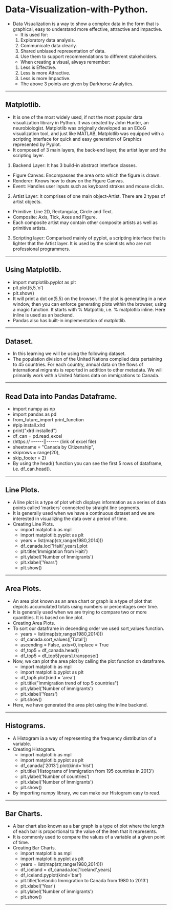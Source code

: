 # Data-Visualization-with-Python.
- Data Visualization is a way to show a complex data in the form that is graphical, easy to understand more effective, attractive and impactive.
  - It is used for:
  1. Exploratory data analysis.
  2. Communicate data clearly.
  3. Shared unbiased representation of data.
  4. Use them to support recommendations to different stakeholders.
  - When creating a visual, always remember:
  1. Less is Effective.
  2. Less is more Attractive.
  3. Less is more Impactive.
  - The above 3 points are given by Darkhorse Analytics.
------
## Matplotlib.
- It is one of the most widely used, if not the most popular data visualization library in Python. It was created by John Hunter, an neurobiologist. Matplotlib was originally developed as an ECoG visualization tool, and just like MATLAB, Matplotlib was equipped with a scripting interface for quick and easy generation of Graphics represented by Pyplot.
- It composed of 3 main layers, the back-end layer, the artist layer and the scripting layer.
1. Backend Layer: It has 3 build-in abstract interface classes.
  - Figure Canvas: Encompasses the area onto which the figure is drawn.
  - Renderer: Knows how to draw on the Figure Canvas.
  - Event: Handles user inputs such as keyboard strakes and mouse clicks.
2. Artist Layer: It comprises of one main object-Artist. There are 2 types of artist objects.
  - Primitive: Line 2D, Rectangular, Circle and Text.
  - Composite: Axis, Tick, Axes and Figure.
- Each composite artist may contain other composite artists as well as primitive artists.
3. Scripting layer: Comparised mainly of pyplot, a scripting interface that is lighter that the Artist layer. It is used by the scientists who are not professional programmers.
------
## Using Matplotlib.
- import matplotlib.pyplot as plt
- plt.plot(5,5,'o')
- plt.show()
- It will print a dot on(5,5) on the browser. If the plot is generating in a new window, then you can enforce generating plots within the browser, using a magic function. It starts with % Matpotlib, i.e. % matplotlib inline. Here inline is used as an backend.
- Pandas also has built-in implementation of matplotlib.
------
## Dataset.
- In this learning we will be using the following dataset.
- The population division of the United Nations compiled data pertaining to 45 countries. For each country, annual data on the flows of international migrants is reported in addition to other metadata. We will primarily work with a United Nations data on immigrations to Canada.
------
## Read Data into Pandas Dataframe.
- import numpy as np
- import pandas as pd
- from_future_import print_function
- #pip install.xlrd
- print("xlrd installed")
- df_can = pd.read_excel
- (https:// ------||------ (link of excel file)
- sheetname = "Canada by Citizenship",
- skiprows = range(20),
- skip_footer = 2)
- By using the head() function you can see the first 5 rows of dataframe, i.e. df_can.head().
------
## Line Plots.
- A line plot is a type of plot which displays information as a series of data points called 'markers' connected by straight line segments.
- It is generally used when we have a continuous dataset and we are interested in visualizing the data over a period of time.
- Creating Line Plots.
  - import matplotlib as mpl
  - import matplotlib.pyplot as plt
  - years = list(map(str,range(1980,2014)))
  - df_canada.loc['Haiti',years].plot
  - plt.title('Immigration from Haiti')
  - plt.ylabel('Number of Immigrants')
  - plt.xlabel('Years')
  - plt.show()
------
## Area Plots.
- An area plot known as an area chart or graph is a type of plot that depicts accumulated totals using numbers or percentages over time.
- It is generally used when we are trying to compare two or more quantities. It is based on line plot.
- Creating Area Plots.
- To sort our dataframe in decending order we used sort_values function.
  - years = list(map(str,range(1980,2014)))
  - df_canada.sort_values(['Total'])
  - ascending = False, axis=0, inplace = True
  - df_top5 = df_canada.head()
  - df_top5 = df_top5[years].transpose()
- Now, we can plot the area plot by calling the plot function on dataframe.
  - import matplotlib as mpl
  - import matplotlib.pyplot as plt
  - df_top5.plot(kind = 'area')
  - plt.title("Immigration trend of top 5 countries")
  - plt.ylabel('Number of immigrants')
  - plt.xlabel('Years')
  - plt.show()
- Here, we have generated the area plot using the inline backend.

------
## Histograms.
- A Histogram ia a way of representing the frequency distribution of a variable.
- Creating Histogram.
  - import matplotlib as mpl
  - import matplotlib.pyplot as plt
  - df_canada['2013'].plot(kind='hist')
  - plt.title('Histograms of Immigration from 195 countries in 2013')
  - plt.ylabel('Number of countries')
  - plt.xlabel('Number of Immigrants')
  - plt.show()
-  By importing numpy library, we can make our Histogram easy to read.

------
## Bar Charts.
- A bar chart also known as a bar graph is a type  of plot where the length of each bar is proportional to the value of the item that it represents.
- It is commonly used to compare the values of a variable at a given point of time. 
- Creating Bar Charts.
  - import matplotlib as mpl
  - import matplotlib.pyplot as plt
  - years = list(map(str,range(1980,2014)))
  - df_iceland = df_canada.loc['Iceland',years]
  - df_iceland.pyplot(kind='bar')
  - plt.title('Icelandic Immigration to Canada from 1980 to 2013')
  - plt.xlabel('Year')
  - plt.ylabel('Number of immigrants')
  - plt.show()
  
------  
  
